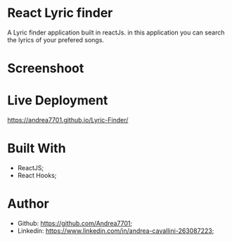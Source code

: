 # React Lyric finder

A Lyric finder application built in reactJs. in this application you can search the lyrics of your prefered songs.


# Screenshoot


# Live Deployment
https://andrea7701.github.io/Lyric-Finder/

# Built With 
 - ReactJS;
 - React Hooks;
 

# Author
 - Github: https://github.com/Andrea7701;
 - Linkedin: https://www.linkedin.com/in/andrea-cavallini-263087223;
